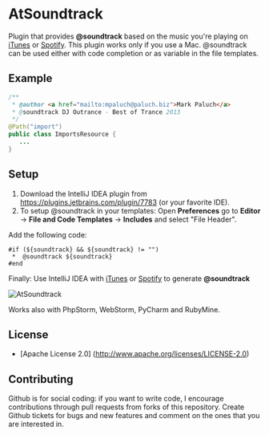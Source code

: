 AtSoundtrack
==============

Plugin that provides **@soundtrack** based on the music you're playing on [iTunes](https://www.apple.com/itunes/) or [Spotify](https://spotify.com). This plugin works only if you use a Mac.
@soundtrack can be used either with code completion or as variable in the file templates.


Example
----------

```java
/**
 * @author <a href="mailto:mpaluch@paluch.biz">Mark Paluch</a>
 * @soundtrack DJ Outrance - Best of Trance 2013
 */
@Path("import")
public class ImportsResource {
   ...
}
````

Setup
----------

1. Download the IntelliJ IDEA plugin from https://plugins.jetbrains.com/plugin/7783 (or your favorite IDE).
2. To setup @soundtrack in your templates: Open **Preferences** go to **Editor** -> **File and Code Templates** -> **Includes** and select "File Header". 

Add the following code:
```
#if (${soundtrack} && ${soundtrack} != "")
 *  @soundtrack ${soundtrack}
#end
```

Finally: Use IntelliJ IDEA with [iTunes](https://www.apple.com/itunes/) or [Spotify](https://spotify.com) to generate **@soundtrack**

![AtSoundtrack](screencast/screencast.gif)

Works also with PhpStorm, WebStorm, PyCharm and RubyMine.


License
-------

* [Apache License 2.0] (http://www.apache.org/licenses/LICENSE-2.0)

Contributing
-------

Github is for social coding: if you want to write code, I encourage contributions through pull requests from forks of this repository. 
Create Github tickets for bugs and new features and comment on the ones that you are interested in.
